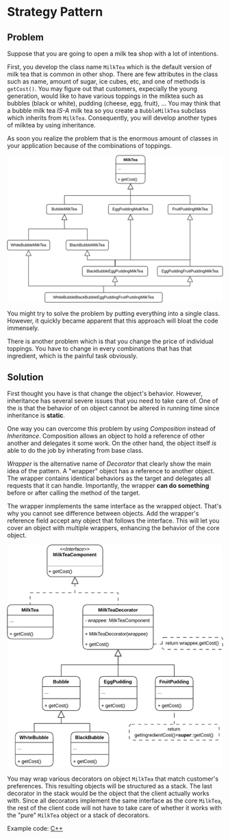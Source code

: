 # Strategy Pattern

## Problem
Suppose that you are going to open a milk tea shop with a lot of intentions.

First, you develop the class name `MilkTea` which is the default version of milk tea that is common in other shop. There are few attributes in the class such as name, amount of sugar, ice cubes, etc, and one of methods is `getCost()`. You may figure out that customers, expecially the young generation, would like to have various toppings in the milktea such as bubbles (black or white), pudding (cheese, egg, fruit), ... You may think that a bubble milk tea *IS-A* milk tea so you create a `BubbleMilkTea` subclass which inherits from `MilkTea`. Consequently, you will develop another types of milktea by using inheritance.

As soon you realize the problem that is the enormous amount of classes in your application because of the combinations of toppings.

![Combinatorial explosion of subclasses](img/Explode.png)

You might try to solve the problem by putting everything into a single class. However, it quickly became apparent that this approach will bloat the code immensely.

There is another problem which is that you change the price of individual toppings. You have to change in every combinations that has that ingredient, which is the painful task obviously.

## Solution

First thought you have is that change the object's behavior. However, inheritance has several severe issues that you need to take care of. One of the is that the behavior of on object cannot be altered in running time since inheritance is **static**.

One way you can overcome this problem by using *Composition* instead of *Inheritance*. Composition allows an object to hold a reference of other another and delegates it some work. On the other hand, the object itself *is* able to do the job by inherating from base class.

*Wrapper* is the alternative name of *Decorator* that clearly show the main idea of the pattern. A "wrapper" object has a reference to another object.
The wrapper contains identical behaviors as the target and delegates all requests that it can handle. Importantly, the wrapper **can do something** before or after calling the method of the target.

The wrapper inmplements the same interface as the wrapped object. That's why you cannot see difference between objects. Add the wrapper's reference field accept any object that follows the interface. This will let you cover an object with multiple wrappers, enhancing the behavior of the core object.

![Toppings become decorators.](img/Decorator_Milktea.png)

You may wrap various decorators on object `MilkTea` that match customer's preferences. This resulting objects will be structured as a stack. The last decorator in the stack would be the object that the client actually works with. Since all decorators implement the same interface as the core `MilkTea`, the rest of the client code will not have to take care of whether it works with the "pure" `MilkTea` object or a stack of decorators.


Example code: [C++](code.cpp)
